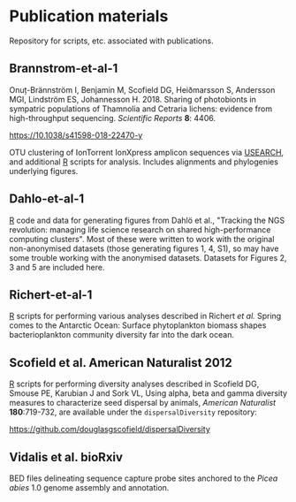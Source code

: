 Publication materials
=====================

Repository for scripts, etc. associated with publications.


Brannstrom-et-al-1
---------------

Onuț-Brännström I, Benjamin M, Scofield DG, Heiðmarsson S, Andersson MGI, Lindström ES, Johannesson H. 2018.  Sharing of photobionts in sympatric populations of Thamnolia and Cetraria lichens: evidence from high-throughput sequencing. _Scientific Reports_ **8**: 4406.

<https://10.1038/s41598-018-22470-y>


OTU clustering of IonTorrent IonXpress amplicon sequences via [USEARCH], and additional [R] scripts for analysis.  Includes alignments and phylogenies underlying figures.

[R]:          https://www.r-project.org
[USEARCH]:    http://drive5.com/usearch


Dahlo-et-al-1
-------------

[R] code and data for generating figures from Dahlö et al., "Tracking the NGS
revolution: managing life science research on shared high-performance computing
clusters".  Most of these were written to work with the original non-anonymised
datasets (those generating figures 1, 4, S1), so may have some trouble working
with the anonymised datasets.  Datasets for Figures 2, 3 and 5 are included
here.

Richert-et-al-1
---------------

[R] scripts for performing various analyses described in Richert *et al.* Spring comes to the Antarctic Ocean: Surface phytoplankton biomass shapes bacterioplankton community diversity far into the dark ocean.



Scofield et al. American Naturalist 2012
----------------------------------------

[R] scripts for performing diversity analyses described in Scofield DG, Smouse PE, Karubian J
and Sork VL, Using alpha, beta and gamma diversity measures to characterize seed dispersal
by animals, _American Naturalist_ **180**:719-732, are available under the `dispersalDiversity` repository:

<https://github.com/douglasgscofield/dispersalDiversity>


Vidalis et al. bioRxiv
----------------------

BED files delineating sequence capture probe sites anchored to the _Picea abies_ 1.0 genome
assembly and annotation.

